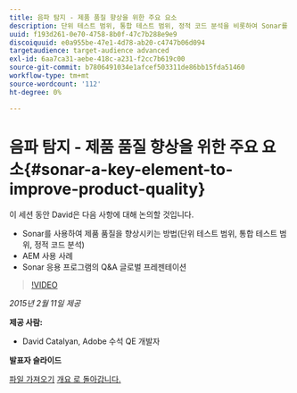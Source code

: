 ```yaml
---
title: 음파 탐지 - 제품 품질 향상을 위한 주요 요소
description: 단위 테스트 범위, 통합 테스트 범위, 정적 코드 분석을 비롯하여 Sonar를 사용하여 제품 품질을 향상시키는 방법을 알아봅니다. 또한 AEM 사용 사례에 대해 알아보고 Sonar 애플리케이션에 대한 Q&A 글로벌 프레젠테이션을 얻을 수 있습니다.
uuid: f193d261-0e70-4758-8b0f-47c7b288e9e9
discoiquuid: e0a955be-47e1-4d78-ab20-c4747b06d094
targetaudience: target-audience advanced
exl-id: 6aa7ca31-aebe-418c-a231-f2cc7b619c00
source-git-commit: b7806491034e1afcef503311de86bb15fda51460
workflow-type: tm+mt
source-wordcount: '112'
ht-degree: 0%

---
```


# 음파 탐지 - 제품 품질 향상을 위한 주요 요소{#sonar-a-key-element-to-improve-product-quality}

이 세션 동안 David은 다음 사항에 대해 논의할 것입니다.

* Sonar를 사용하여 제품 품질을 향상시키는 방법(단위 테스트 범위, 통합 테스트 범위, 정적 코드 분석)
* AEM 사용 사례
* Sonar 응용 프로그램의 Q&amp;A 글로벌 프레젠테이션

>[!VIDEO](https://video.tv.adobe.com/v/19379/?quality=9)

*2015년 2월 11일 제공*

**제공 사람:**

* David Catalyan, Adobe 수석 QE 개발자

**발표자 슬라이드**

[파일 가져오기](assets/cq-gems-on-aem-sonarqube-2015-02.pdf)
[개요 로 돌아갑니다.](https://helpx.adobe.com/experience-manager/kt/eseminars/gems/aem-index.html)
